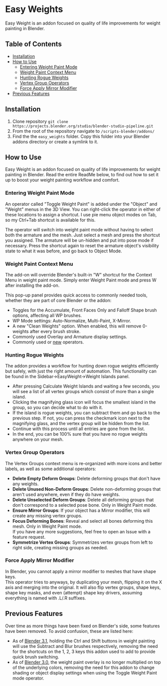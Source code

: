 # Easy Weights


Easy Weight is an addon focused on quality of life improvements for weight painting in Blender.

## Table of Contents

- [Installation](#installation)
- [How to Use](#how-to-use)
    - [Entering Weight Paint Mode](#entering-weight-paint-mode)
    - [Weight Paint Context Menu](#weight-paint-context-menu)
    - [Hunting Rogue Weights](#hunting-rogue-weights)
    - [Vertex Group Operators](#vertex-group-operators)
    - [Force Apply Mirror Modifier](#force-apply-mirror-modifier)
- [Previous Features](#previous-features)

## Installation
1. Clone repository `git clone https://projects.blender.org/studio/blender-studio-pipeline.git`
2. From the root of the repository navigate to `/scripts-blender/addons/` 
3. Find the the `easy_weights` folder. Copy this folder into your Blender addons directory or create a symlink to it.

## How to Use
Easy Weight is an addon focused on quality of life improvements for weight painting in Blender.
Read the entire ReadMe below, to find out how to set it up to boost your weight painting workflow and comfort.

### Entering Weight Paint Mode
An operator called "Toggle Weight Paint" is added under the "Object" and "Weight" menus in the 3D View. You can right-click the operator in either of these locations to assign a shortcut. I use pie menu object modes on Tab, so my Ctrl+Tab shortcut is available for this.

The operator will switch into weight paint mode without having to select both the armature and the mesh. Just select a mesh and press the shortcut you assigned. The armature will be un-hidden and put into pose mode if necessary.
Press the shortcut again to reset the armature object's visibility state to what it was before, and go back to Object Mode.

### Weight Paint Context Menu
The add-on will override Blender's built-in "W" shortcut for the Context Menu in weight paint mode.
Simply enter Weight Paint mode and press W after installing the add-on.

This pop-up panel provides quick access to commonly needed tools, whether they are part of core Blender or the addon:
- Toggles for the Accumulate, Front Faces Only and Falloff Shape brush options, affecting all WP brushes.
- WP Mode settings: Auto-Normalize, Multi-Paint, X-Mirror.
- A new "Clean Weights" option. When enabled, this will remove 0-weights after every brush stroke.
- Commonly used Overlay and Armature display settings.
- Commonly used or [new](#vertex-group-operators) operators.

### Hunting Rogue Weights
The addon provides a workflow for hunting down rogue weights efficiently but safely, with just the right amount of automation. This functionality can be found in the Sidebar->EasyWeight->Weight Islands panel.

- After pressing Calculate Weight Islands and waiting a few seconds, you will see a list of all vertex groups which consist of more than a single island. 
- Clicking the magnifying glass icon will focus the smallest island in the group, so you can decide what to do with it.
- If the island is rogue weights, you can subtract them and go back to the previous step. If not, you can press the checkmark icon next to the magnifying glass, and the vertex group will be hidden from the list.
- Continue with this process until all entries are gone from the list.
- In the end, you can be 100% sure that you have no rogue weights anywhere on your mesh.

### Vertex Group Operators
The Vertex Groups context menu is re-organized with more icons and better labels, as well as some additional operators:
- **Delete Empty Deform Groups**: Delete deforming groups that don't have any weights.  
- **Delete Unused Non-Deform Groups**: Delete non-deforming groups that aren't used anywhere, even if they do have weights.  
- **Delete Unselected Deform Groups**: Delete all deforming groups that don't correspond to a selected pose bone. Only in Weight Paint mode.  
- **Ensure Mirror Groups**: If your object has a Mirror modifier, this will create any missing vertex groups.  
- **Focus Deforming Bones**: Reveal and select all bones deforming this mesh. Only in Weight Paint mode.  
If you have any more suggestions, feel free to open an Issue with a feature request.
- **Symmetrize Vertex Groups**: Symmetrizes vertex groups from left to right side, creating missing groups as needed.

### Force Apply Mirror Modifier
In Blender, you cannot apply a mirror modifier to meshes that have shape keys.  
This operator tries to anyways, by duplicating your mesh, flipping it on the X axis and merging into the original. It will also flip vertex groups, shape keys, shape key masks, and even (attempt) shape key drivers, assuming everything is named with .L/.R suffixes.  

## Previous Features
Over time as more things have been fixed on Blender's side, some features have been removed. To avoid confusion, these are listed here:
- As of [Blender 3.1](https://projects.blender.org/blender/blender/commit/a215d7e230d3286abbed0108a46359ce57104bc1), holding the Ctrl and Shift buttons in weight painting will use the Subtract and Blur brushes respectively, removing the need for the shortcuts on the 1, 2, 3 keys this addon used to add to provide quick brush switching.
- As of [Blender 3.0](https://projects.blender.org/blender/blender/issues/61486), the weight paint overlay is no longer multiplied on top of the underlying colors, removing the need for this addon to change shading or object display settings when using the Toggle Weight Paint mode operator.